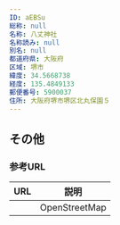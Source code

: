 ```yaml
---
ID: aEBSu
総称: null
名称: 八丈神社
名称読み: null
別名: null
都道府県: 大阪府
区域: 堺市
緯度: 34.5668738
経度: 135.4849133
郵便番号: 5900037
住所: 大阪府堺市堺区北丸保園５
---
```


## その他

### 参考URL

| URL | 説明          |
| --- | ------------- |
|     | OpenStreetMap |
